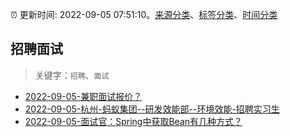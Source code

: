 :alarm_clock: 更新时间: 2022-09-05 07:51:10。[来源分类](../README.md)、[标签分类](../TAGS.md)、[时间分类](../TIMELINE.md)

## 招聘面试


> 关键字：`招聘`、`面试`



- [2022-09-05-兼职面试报价？](https://www.v2ex.com/t/877805) 
- [2022-09-05-杭州-蚂蚁集团--研发效能部--环境效能-招聘实习生](https://www.v2ex.com/t/877786) 
- [2022-09-05-面试官：Spring中获取Bean有几种方式？](https://toutiao.io/k/x9gh2qw) 